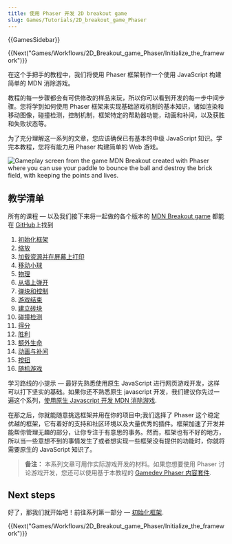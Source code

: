 ```yaml
---
title: 使用 Phaser 开发 2D breakout game
slug: Games/Tutorials/2D_breakout_game_Phaser
---
```

{{GamesSidebar}}

{{Next("Games/Workflows/2D_Breakout_game_Phaser/Initialize_the_framework")}}

在这个手把手的教程中，我们将使用 Phaser 框架制作一个使用 JavaScript 构建简单的 MDN 消除游戏。

教程的每一步骤都会有可供修改的样品来玩，所以你可以看到开发的每一步中间步骤。您将学到如何使用 Phaser 框架来实现基础游戏机制的基本知识，诸如渲染和移动图像，碰撞检测，控制机制，框架特定的帮助器功能，动画和补间，以及获胜和失败状态等。

为了充分理解这一系列的文章，您应该确保已有基本的中级 JavaScript 知识。学完本教程，您将有能力用 Phaser 构建简单的 Web 游戏。

![Gameplay screen from the game MDN Breakout created with Phaser where you can use your paddle to bounce the ball and destroy the brick field, with keeping the points and lives.](mdn-breakout-phaser.png)

## 教学清单

所有的课程 — 以及我们接下来将一起做的各个版本的 [MDN Breakout game](https://end3r.github.io/Gamedev-Phaser-Content-Kit/demos/lesson16.html) 都能在 [GitHub](https://end3r.github.io/Gamedev-Phaser-Content-Kit/demos/)上找到

1. [初始化框架](/zh-CN/docs/Games/Workflows/2D_Breakout_game_Phaser/Initialize_the_framework)
2. [缩放](/zh-CN/docs/Games/Workflows/2D_Breakout_game_Phaser/Scaling)
3. [加载资源并在屏幕上打印](/zh-CN/docs/Games/Workflows/2D_Breakout_game_Phaser/Load_the_assets_and_print_them_on_screen)
4. [移动小球](/zh-CN/docs/Games/Workflows/2D_Breakout_game_Phaser/Move_the_ball)
5. [物理](/zh-CN/docs/Games/Workflows/2D_Breakout_game_Phaser/Physics)
6. [从墙上弹开](/zh-CN/docs/Games/Workflows/2D_Breakout_game_Phaser/Bounce_off_the_walls)
7. [弹块和控制](/zh-CN/docs/Games/Workflows/2D_Breakout_game_Phaser/Player_paddle_and_controls)
8. [游戏结束](/zh-CN/docs/Games/Workflows/2D_Breakout_game_Phaser/Game_over)
9. [建立砖块](/zh-CN/docs/Games/Workflows/2D_Breakout_game_Phaser/Build_the_brick_field)
10. [碰撞检测](/zh-CN/docs/Games/Workflows/2D_Breakout_game_Phaser/Collision_detection)
11. [得分](/zh-CN/docs/Games/Workflows/2D_Breakout_game_Phaser/The_score)
12. [胜利](/zh-CN/docs/Games/Workflows/2D_Breakout_game_Phaser/Win_the_game)
13. [额外生命](/zh-CN/docs/Games/Workflows/2D_Breakout_game_Phaser/Extra_lives)
14. [动画与补间](/zh-CN/docs/Games/Workflows/2D_Breakout_game_Phaser/Animations_and_tweens)
15. [按钮](/zh-CN/docs/Games/Workflows/2D_Breakout_game_Phaser/Buttons)
16. [随机游戏](/zh-CN/docs/Games/Workflows/2D_Breakout_game_Phaser/Randomizing_gameplay)

学习路线的小提示 — 最好先熟悉使用原生 JavaScript 进行网页游戏开发，这样可以打下坚实的基础。如果你还不熟悉原生 javascript 开发，我们建议你先过一遍这个系列，[使用原生 Javascript 开发 MDN 消除游戏](/zh-CN/docs/Games/Workflows/2D_Breakout_game_pure_JavaScript).

在那之后，你就能随意挑选框架并用在你的项目中;我们选择了 Phaser 这个稳定优越的框架，它有着好的支持和社区环境以及大量优秀的插件。框架加速了开发并能帮你管理无趣的部分，让你专注于有意思的事务。然而，框架也有不好的地方，所以当一些意想不到的事情发生了或者想实现一些框架没有提供的功能时，你就将需要原生的 JavaScript 知识了。

> **备注：** 本系列文章可用作实际游戏开发的材料。如果您想要使用 Phaser 讨论游戏开发，您还可以使用基于本教程的 [Gamedev Phaser 内容套件](https://github.com/end3r/Gamedev-Phaser-Content-Kit).

## Next steps

好了，那我们就开始吧！前往系列第一部分 — [初始化框架](/zh-CN/docs/Games/Workflows/2D_Breakout_game_Phaser/Initialize_the_framework).

{{Next("Games/Workflows/2D_Breakout_game_Phaser/Initialize_the_framework")}}
